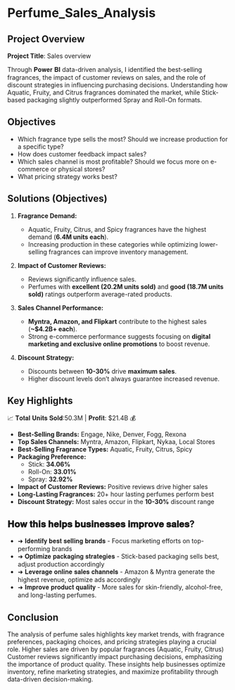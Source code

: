 # Perfume_Sales_Analysis

## Project Overview

**Project Title**: Sales overview 


Through 𝐏𝐨𝐰𝐞𝐫 𝐁𝐈 data-driven analysis, I identified the best-selling fragrances, the impact of customer reviews on sales, and the role of discount strategies in influencing purchasing decisions. Understanding how Aquatic, Fruity, and Citrus fragrances dominated the market, while Stick-based packaging slightly outperformed Spray and Roll-On formats.

## Objectives

- Which fragrance type sells the most? Should we increase production for a specific type?
- How does customer feedback impact sales?
- Which sales channel is most profitable? Should we focus more on e-commerce or physical stores?
- What pricing strategy works best?

## Solutions (Objectives)

1. **Fragrance Demand:**  
   - Aquatic, Fruity, Citrus, and Spicy fragrances have the highest demand (**6.4M units each**).  
   - Increasing production in these categories while optimizing lower-selling fragrances can improve inventory management.  

2. **Impact of Customer Reviews:**  
   - Reviews significantly influence sales.  
   - Perfumes with **excellent (20.2M units sold)** and **good (18.7M units sold)** ratings outperform average-rated products.  

3. **Sales Channel Performance:**  
   - **Myntra, Amazon, and Flipkart** contribute to the highest sales (**~$4.2B+ each**).  
   - Strong e-commerce performance suggests focusing on **digital marketing and exclusive online promotions** to boost revenue.  

4. **Discount Strategy:**  
   - Discounts between **10-30%** drive **maximum sales**.  
   - Higher discount levels don’t always guarantee increased revenue.  

## Key Highlights  

📈 𝐓𝐨𝐭𝐚𝐥 𝐔𝐧𝐢𝐭𝐬 𝐒𝐨𝐥𝐝:50.3M | 𝐏𝐫𝐨𝐟𝐢𝐭: $21.4B 💰 

- **Best-Selling Brands:** Engage, Nike, Denver, Fogg, Rexona  
- **Top Sales Channels:** Myntra, Amazon, Flipkart, Nykaa, Local Stores  
- **Best-Selling Fragrance Types:** Aquatic, Fruity, Citrus, Spicy  
- **Packaging Preference:**  
  - Stick: **34.06%**  
  - Roll-On: **33.01%**  
  - Spray: **32.92%**  
- **Impact of Customer Reviews:** Positive reviews drive higher sales  
- **Long-Lasting Fragrances:** 20+ hour lasting perfumes perform best  
- **Discount Strategy:** Most sales occur in the **10-30%** discount range  


## 𝐇𝐨𝐰 𝐭𝐡𝐢𝐬 𝐡𝐞𝐥𝐩𝐬 𝐛𝐮𝐬𝐢𝐧𝐞𝐬𝐬𝐞𝐬 𝐢𝐦𝐩𝐫𝐨𝐯𝐞 𝐬𝐚𝐥𝐞𝐬?

- ➜ 𝐈𝐝𝐞𝐧𝐭𝐢𝐟𝐲 𝐛𝐞𝐬𝐭 𝐬𝐞𝐥𝐥𝐢𝐧𝐠 𝐛𝐫𝐚𝐧𝐝𝐬 - Focus marketing efforts on top-performing brands 
- ➜ 𝐎𝐩𝐭𝐢𝐦𝐢𝐳𝐞 𝐩𝐚𝐜𝐤𝐚𝐠𝐢𝐧𝐠 𝐬𝐭𝐫𝐚𝐭𝐞𝐠𝐢𝐞𝐬 - Stick-based packaging sells best, adjust production accordingly 
- ➜ 𝐋𝐞𝐯𝐞𝐫𝐚𝐠𝐞 𝐨𝐧𝐥𝐢𝐧𝐞 𝐬𝐚𝐥𝐞𝐬 𝐜𝐡𝐚𝐧𝐧𝐞𝐥𝐬 - Amazon & Myntra generate the highest revenue, optimize ads accordingly 
- ➜ 𝐈𝐦𝐩𝐫𝐨𝐯𝐞 𝐩𝐫𝐨𝐝𝐮𝐜𝐭 𝐪𝐮𝐚𝐥𝐢𝐭𝐲 - More sales for skin-friendly, alcohol-free, and long-lasting perfumes.


## Conclusion

The analysis of perfume sales highlights key market trends, with fragrance preferences, packaging choices, and pricing strategies playing a crucial role.
Higher sales are driven by popular fragrances (Aquatic, Fruity, Citrus)
Customer reviews significantly impact purchasing decisions, emphasizing the importance of product quality.
These insights help businesses optimize inventory, refine marketing strategies, and maximize profitability through data-driven decision-making.
